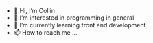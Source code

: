 - 👋 Hi, I’m Collin
- 👀 I’m interested in programming in general
- 🌱 I’m currently learning front end development
- 📫 How to reach me ...
